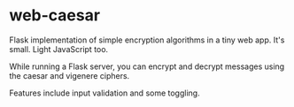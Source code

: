 # web-caesar
Flask implementation of simple encryption algorithms in a tiny web app. It's small. Light JavaScript too.

While running a Flask server, you can encrypt and decrypt messages using the caesar and vigenere ciphers. 

Features include input validation and some toggling. 
